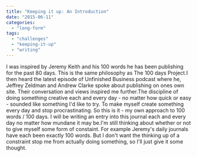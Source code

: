 ```yaml
---
title: "Keeping it up: An Introduction"
date: "2015-06-11"
categories: 
  - "long-form"
tags: 
  - "challenges"
  - "keeping-it-up"
  - "writing"
---
```


I was inspired by Jeremy Keith and his 100 words he has been publishing for the past 80 days. This is the same philosophy as The 100 days Project.I then heard the latest episode of Unfinished Business podcast where he, Jeffrey Zeldman and Andrew Clarke spoke about publishing on ones own site. Their conversation and views inspired me further.The discipline of doing something creative each and every day - no matter how quick or easy - sounded like something I'd like to try. To make myself create something every day and stop procrastinating. So this is it - my own approach to 100 words / 100 days. I will be writing an entry into this journal each and every day no matter how mundane it may be.I'm still thinking about whether or not to give myself some form of constaint. For example Jeremy's daily journals have each been exactly 100 words. But I don't want the thinking up of a constraint stop me from actually doing something, so I'll just give it some thought.

